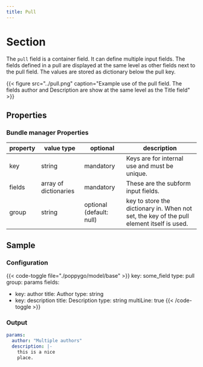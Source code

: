 ```yaml
---
title: Pull
---
```


# Section

The `pull` field is a container field. It can define multiple input fields. The
fields defined in a pull are displayed at the same level as other fields next
to the pull field. The values are stored as dictionary below the pull key.

{{< figure src="../pull.png" caption="Example use of the pull field. The fields author and Description are show at the same level as the Title field" >}}

## Properties

### Bundle manager Properties

| property | value type            | optional                 | description                                                                               |
|----------|-----------------------|--------------------------|-------------------------------------------------------------------------------------------|
| key      | string                | mandatory                | Keys are for internal use and must be unique.                                             |
| fields   | array of dictionaries | mandatory                | These are the subform input fields.                                                       |
| group    | string                | optional (default: null) | key to store the dictionary in. When not set, the key of the pull element itself is used. |

## Sample

### Configuration

{{< code-toggle file="./poppygo/model/base" >}}
key: some_field
type: pull
group: params
fields:
  - key: author
    title: Author
    type: string
  - key: description
    title: Description
    type: string
    multiLine: true
{{< /code-toggle >}}

### Output

```yaml
params:
  author: "Multiple authors"
  description: |-
    this is a nice
    place.
```
